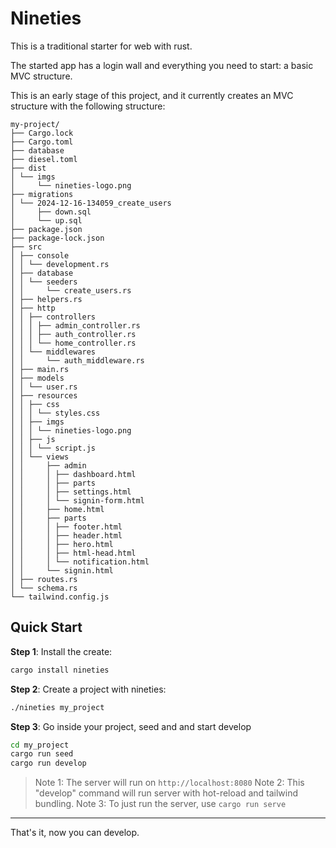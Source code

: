 
# Nineties

This is a traditional starter for web with rust.

The started app has a login wall and everything you need to start: a basic MVC structure.

This is an early stage of this project, and it currently creates an MVC structure with the following structure:

```
my-project/
├── Cargo.lock
├── Cargo.toml
├── database
├── diesel.toml
├── dist
│ └── imgs
│     └── nineties-logo.png
├── migrations
│ └── 2024-12-16-134059_create_users
│     ├── down.sql
│     └── up.sql
├── package.json
├── package-lock.json
├── src
│ ├── console
│ │ └── development.rs
│ ├── database
│ │ └── seeders
│ │     └── create_users.rs
│ ├── helpers.rs
│ ├── http
│ │ ├── controllers
│ │ │ ├── admin_controller.rs
│ │ │ ├── auth_controller.rs
│ │ │ └── home_controller.rs
│ │ └── middlewares
│ │     └── auth_middleware.rs
│ ├── main.rs
│ ├── models
│ │ └── user.rs
│ ├── resources
│ │ ├── css
│ │ │ └── styles.css
│ │ ├── imgs
│ │ │ └── nineties-logo.png
│ │ ├── js
│ │ │ └── script.js
│ │ └── views
│ │     ├── admin
│ │     │ ├── dashboard.html
│ │     │ ├── parts
│ │     │ ├── settings.html
│ │     │ └── signin-form.html
│ │     ├── home.html
│ │     ├── parts
│ │     │ ├── footer.html
│ │     │ ├── header.html
│ │     │ ├── hero.html
│ │     │ ├── html-head.html
│ │     │ └── notification.html
│ │     └── signin.html
│ ├── routes.rs
│ └── schema.rs
└── tailwind.config.js
```

## Quick Start

**Step 1**: Install the create:

```bash
cargo install nineties
```

**Step 2**: Create a project with nineties:

```bash
./nineties my_project
```

**Step 3**: Go inside your project, seed and and start develop

```bash
cd my_project
cargo run seed
cargo run develop
```

> Note 1: The server will run on `http://localhost:8080`
> Note 2: This "develop" command will run server with hot-reload and tailwind bundling.
> Note 3: To just run the server, use `cargo run serve`

---

That's it, now you can develop.
